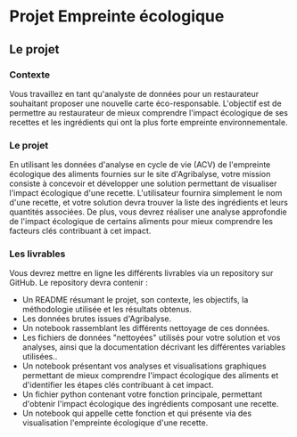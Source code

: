 # Projet Empreinte écologique

## Le projet

### Contexte
Vous travaillez en tant qu'analyste de données pour un restaurateur souhaitant proposer une nouvelle carte éco-responsable. L'objectif est de permettre au restaurateur de mieux comprendre l'impact écologique de ses recettes et les ingrédients qui ont la plus forte empreinte environnementale.

### Le projet
En utilisant les données d'analyse en cycle de vie (ACV) de l'empreinte écologique des aliments fournies sur le site d'Agribalyse, votre mission consiste à concevoir et développer une solution permettant de visualiser l'impact écologique d'une recette. L'utilisateur fournira simplement le nom d'une recette, et votre solution devra trouver la liste des ingrédients et leurs quantités associées. De plus, vous devrez réaliser une analyse approfondie de l'impact écologique de certains aliments pour mieux comprendre les facteurs clés contribuant à cet impact.

### Les livrables
Vous devrez mettre en ligne les différents livrables via un repository sur GitHub. Le repository devra contenir :

- Un README résumant le projet, son contexte, les objectifs, la méthodologie utilisée et les résultats obtenus.
- Les données brutes issues d'Agribalyse.
- Un notebook rassemblant les différents nettoyage de ces données. 
- Les fichiers de données "nettoyées" utilisés pour votre solution et vos analyses, ainsi que la documentation décrivant les différentes variables utilisées.. 
- Un notebook présentant vos analyses et visualisations graphiques permettant de mieux comprendre l'impact écologique des aliments et d'identifier les étapes clés contribuant à cet impact.
- Un fichier python contenant votre fonction principale, permettant d'obtenir l'impact écologique des ingrédients composant une recette.
- Un notebook qui appelle cette fonction et qui présente via des visualisation l'empreinte écologique d'une recette.
